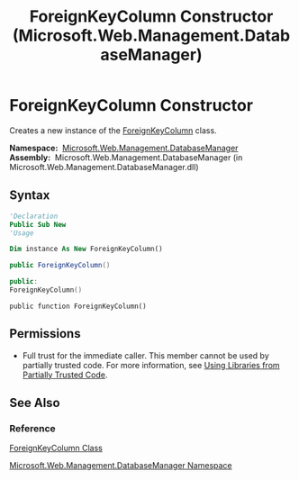﻿---
title: ForeignKeyColumn Constructor  (Microsoft.Web.Management.DatabaseManager)
TOCTitle: ForeignKeyColumn Constructor
ms:assetid: M:Microsoft.Web.Management.DatabaseManager.ForeignKeyColumn.#ctor
ms:mtpsurl: https://msdn.microsoft.com/en-us/library/microsoft.web.management.databasemanager.foreignkeycolumn.foreignkeycolumn(v=VS.90)
ms:contentKeyID: 20476450
ms.date: 05/02/2012
mtps_version: v=VS.90
f1_keywords:
- Microsoft.Web.Management.DatabaseManager.ForeignKeyColumn.ForeignKeyColumn
- Microsoft.Web.Management.DatabaseManager.ForeignKeyColumn.#ctor
dev_langs:
- csharp
- jscript
- vb
- cpp
api_location:
- Microsoft.Web.Management.DatabaseManager.dll
api_name:
- Microsoft.Web.Management.DatabaseManager.ForeignKeyColumn..ctor
api_type:
- Managed
topic_type:
- apiref
- kbSyntax
product_family_name: VS
ROBOTS: INDEX,FOLLOW
---

# ForeignKeyColumn Constructor

Creates a new instance of the [ForeignKeyColumn](foreignkeycolumn-class-microsoft-web-management-databasemanager.md) class.

**Namespace:**  [Microsoft.Web.Management.DatabaseManager](microsoft-web-management-databasemanager-namespace.md)  
**Assembly:**  Microsoft.Web.Management.DatabaseManager (in Microsoft.Web.Management.DatabaseManager.dll)

## Syntax

```vb
'Declaration
Public Sub New
'Usage

Dim instance As New ForeignKeyColumn()
```

```csharp
public ForeignKeyColumn()
```

```cpp
public:
ForeignKeyColumn()
```

```jscript
public function ForeignKeyColumn()
```

## Permissions

  - Full trust for the immediate caller. This member cannot be used by partially trusted code. For more information, see [Using Libraries from Partially Trusted Code](https://msdn.microsoft.com/library/8skskf63).

## See Also

### Reference

[ForeignKeyColumn Class](foreignkeycolumn-class-microsoft-web-management-databasemanager.md)

[Microsoft.Web.Management.DatabaseManager Namespace](microsoft-web-management-databasemanager-namespace.md)


